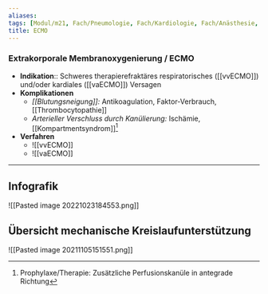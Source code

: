 ```yaml
---
aliases: 
tags: [Modul/m21, Fach/Pneumologie, Fach/Kardiologie, Fach/Anästhesie, Art/Intervention]
title: ECMO
---
```

### Extrakorporale Membranoxygenierung / ECMO
- **Indikation**:: Schweres therapierefraktäres respiratorisches ([[vvECMO]]) und/oder kardiales ([[vaECMO]]) Versagen
- **Komplikationen**
	- *[[Blutungsneigung]]:* Antikoagulation, Faktor-Verbrauch, [[Thrombocytopathie]] 
	- *Arterieller Verschluss durch Kanülierung:* Ischämie, [[Kompartmentsyndrom]][^1]
- **Verfahren**
	- ![[vvECMO]]
	- ![[vaECMO]]

---

## Infografik
![[Pasted image 20221023184553.png]]

## Übersicht mechanische Kreislaufunterstützung
![[Pasted image 20211105151551.png]]

[^1]: Prophylaxe/Therapie: Zusätzliche Perfusionskanüle in antegrade Richtung